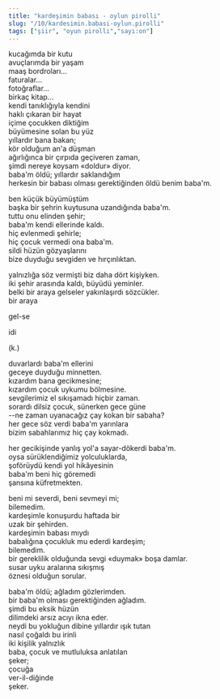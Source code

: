 ```yaml
---
title: "kardeşimin babası - oylun pirolli"
slug: "/10/kardesimin.babasi-oylun.pirolli"
tags: ["şiir", "oyun pirolli","sayı:on"]
---
```


kucağımda bir kutu  
avuçlarımda bir yaşam\
maaş bordroları...\
faturalar...\
fotoğraflar...\
birkaç kitap...\
kendi tanıklığıyla kendini\
haklı çıkaran bir hayat\
içime çocukken diktiğim\
büyümesine solan bu yüz\
yıllardır bana bakan;\
kör olduğum an'a düşman\
ağırlığınca bir çırpıda geçiveren zaman,\
şimdi nereye koysam «doldur» diyor.\
baba'm öldü; yıllardır saklandığım\
herkesin bir babası olması gerektiğinden öldü benim baba'm.

ben küçük büyümüştüm\
başka bir şehrin kuytusuna uzandığında baba'm.\
tuttu onu elinden şehir;\
baba'm kendi ellerinde kaldı.\
hiç evlenmedi şehirle;\
hiç çocuk vermedi ona baba'm.\
sildi hüzün gözyaşlarını\
bize duyduğu sevgiden ve hırçınlıktan.

yalnızlığa söz vermişti biz daha dört kişiyken.\
iki şehir arasında kaldı, büyüdü yeminler.\
belki bir araya gelseler yakınlaşırdı sözcükler.\
bir araya

gel-se

idi

(k.)

duvarlardı baba'm ellerini\
geceye duyduğu minnetten.\
kızardım bana gecikmesine;\
kızardım çocuk uykumu bölmesine.\
sevgilerimiz el sıkışamadı hiçbir zaman.\
sorardı dilsiz çocuk, sünerken gece güne\
--ne zaman uyanacağız çay kokan bir sabaha?\
her gece söz verdi baba'm yarınlara\
bizim sabahlarımız hiç çay kokmadı.

her gecikişinde yanlış yol'a sayar-dökerdi baba'm.\
oysa sürüklendiğimiz yolculuklarda,\
şoförüydü kendi yol hikâyesinin\
baba'm beni hiç göremedi\
şansına küfretmekten.

beni mi severdi, beni sevmeyi mi;\
bilemedim.\
kardeşimle konuşurdu haftada bir\
uzak bir şehirden.\
kardeşimin babası mıydı\
babalığına çocukluk mu ederdi kardeşim;\
bilemedim.\
bir gereklilik olduğunda sevgi «duymak» boşa damlar.\
susar uyku aralarına sıkışmış\
öznesi olduğun sorular.

baba'm öldü; ağladım gözlerimden.\
bir baba'm olması gerektiğinden ağladım.\
şimdi bu eksik hüzün\
dilimdeki arsız acıyı ikna eder.\
neydi bu yokluğun dibine yıllardır ışık tutan\
nasıl çoğaldı bu irinli\
iki kişilik yalnızlık\
baba, çocuk ve mutluluksa anlatılan\
şeker;\
çocuğa\
ver-il-diğinde\
şeker.
